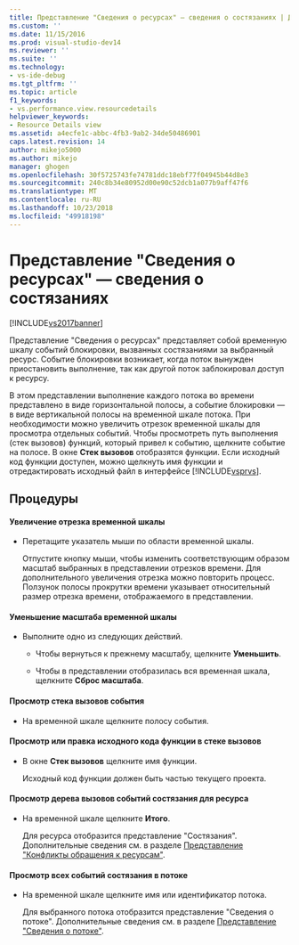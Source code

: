 ```yaml
---
title: Представление "Сведения о ресурсах" — сведения о состязаниях | Документы Майкрософт
ms.custom: ''
ms.date: 11/15/2016
ms.prod: visual-studio-dev14
ms.reviewer: ''
ms.suite: ''
ms.technology:
- vs-ide-debug
ms.tgt_pltfrm: ''
ms.topic: article
f1_keywords:
- vs.performance.view.resourcedetails
helpviewer_keywords:
- Resource Details view
ms.assetid: a4ecfe1c-abbc-4fb3-9ab2-34de50486901
caps.latest.revision: 14
author: mikejo5000
ms.author: mikejo
manager: ghogen
ms.openlocfilehash: 30f5725743fe74781ddc18ebf77f04945b44d8e3
ms.sourcegitcommit: 240c8b34e80952d00e90c52dcb1a077b9aff47f6
ms.translationtype: MT
ms.contentlocale: ru-RU
ms.lasthandoff: 10/23/2018
ms.locfileid: "49918198"
---
```

# <a name="resource-details-view---contention-data"></a>Представление "Сведения о ресурсах" — сведения о состязаниях
[!INCLUDE[vs2017banner](../includes/vs2017banner.md)]

Представление "Сведения о ресурсах" представляет собой временную шкалу событий блокировки, вызванных состязаниями за выбранный ресурс. Событие блокировки возникает, когда поток вынужден приостановить выполнение, так как другой поток заблокировал доступ к ресурсу.  
  
 В этом представлении выполнение каждого потока во времени представлено в виде горизонтальной полосы, а событие блокировки — в виде вертикальной полосы на временной шкале потока. При необходимости можно увеличить отрезок временной шкалы для просмотра отдельных событий. Чтобы просмотреть путь выполнения (стек вызовов) функций, который привел к событию, щелкните событие на полосе. В окне **Стек вызовов** отобразятся функции. Если исходный код функции доступен, можно щелкнуть имя функции и отредактировать исходный файл в интерфейсе [!INCLUDE[vsprvs](../includes/vsprvs-md.md)].  
  
## <a name="procedures"></a>Процедуры  
  
#### <a name="to-magnify-a-timeline-segment"></a>Увеличение отрезка временной шкалы  
  
-   Перетащите указатель мыши по области временной шкалы.  
  
     Отпустите кнопку мыши, чтобы изменить соответствующим образом масштаб выбранных в представлении отрезков времени. Для дополнительного увеличения отрезка можно повторить процесс. Ползунок полосы прокрутки времени указывает относительный размер отрезка времени, отображаемого в представлении.  
  
#### <a name="to-zoom-out-on-a-timeline"></a>Уменьшение масштаба временной шкалы  
  
-   Выполните одно из следующих действий.  
  
    -   Чтобы вернуться к прежнему масштабу, щелкните **Уменьшить**.  
  
    -   Чтобы в представлении отобразилась вся временная шкала, щелкните **Сброс масштаба**.  
  
#### <a name="to-view-the-call-stack-of-an-event"></a>Просмотр стека вызовов события  
  
-   На временной шкале щелкните полосу события.  
  
#### <a name="to-view-or-edit-the-source-code-of-a-function-in-the-call-stack"></a>Просмотр или правка исходного кода функции в стеке вызовов  
  
- В окне **Стек вызовов** щелкните имя функции.  
  
  Исходный код функции должен быть частью текущего проекта.  
  
#### <a name="to-view-the-call-tree-of-contention-events-for-the-resource"></a>Просмотр дерева вызовов событий состязания для ресурса  
  
-   На временной шкале щелкните **Итого**.  
  
     Для ресурса отобразится представление "Состязания". Дополнительные сведения см. в разделе [Представление "Конфликты обращения к ресурсам"](../profiling/resource-contentions-view-contention-data.md).  
  
#### <a name="to-view-all-the-contention-events-of-a-thread"></a>Просмотр всех событий состязания в потоке  
  
-   На временной шкале щелкните имя или идентификатор потока.  
  
     Для выбранного потока отобразится представление "Сведения о потоке". Дополнительные сведения см. в разделе [Представление "Сведения о потоке"](../profiling/thread-details-view-contention-data.md).




